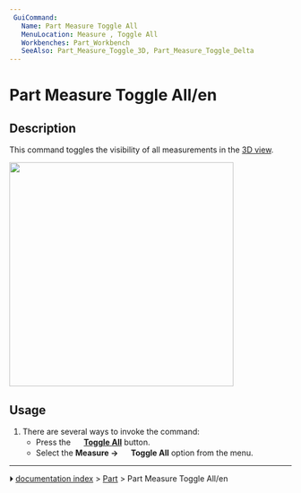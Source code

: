 ```yaml
---
 GuiCommand:
   Name: Part Measure Toggle All
   MenuLocation: Measure , Toggle All
   Workbenches: Part_Workbench
   SeeAlso: Part_Measure_Toggle_3D, Part_Measure_Toggle_Delta
---
```


# Part Measure Toggle All/en

## Description

This command toggles the visibility of all measurements in the [3D view](3D_view.md).

<img alt="" src=images/MeasureLinear3DandDelta1.PNG  style="width:400px;">

## Usage

1.  There are several ways to invoke the command:
    -   Press the **<img src="images/Part_Measure_Toggle_All.svg" width=16px> [Toggle All](Part_Measure_Toggle_All.md)** button.
    -   Select the **Measure → <img src="images/Part_Measure_Toggle_All.svg" width=16px> Toggle All** option from the menu.



---
⏵ [documentation index](../README.md) > [Part](Part_Workbench.md) > Part Measure Toggle All/en
